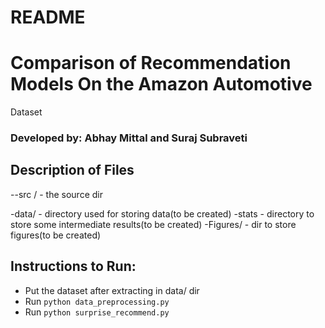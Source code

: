 # README #

# Comparison of Recommendation Models On the Amazon Automotive
Dataset
### Developed by: Abhay Mittal and Suraj Subraveti

## Description of Files
--src / - the source dir 

-data/ - directory used for storing data(to be created)
-stats - directory to store some intermediate results(to be created)
-Figures/ - dir to store figures(to be created)

## Instructions to Run:
- Put the dataset after extracting in data/ dir
- Run `python data_preprocessing.py`
- Run  `python surprise_recommend.py`
